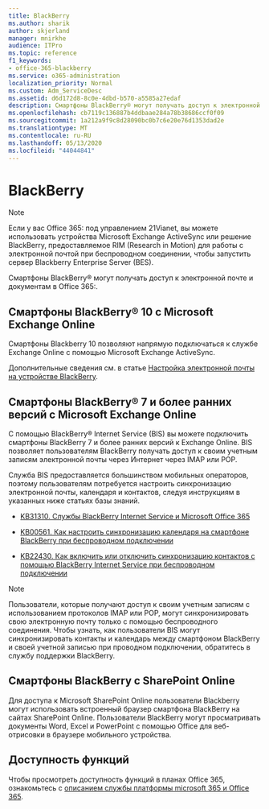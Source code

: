 ```yaml
---
title: BlackBerry
ms.author: sharik
author: skjerland
manager: mnirkhe
audience: ITPro
ms.topic: reference
f1_keywords:
- office-365-blackberry
ms.service: o365-administration
localization_priority: Normal
ms.custom: Adm_ServiceDesc
ms.assetid: d6d172d8-8c0e-4dbd-b570-a5585a27edaf
description: Смартфоны BlackBerry® могут получать доступ к электронной почте и документам в Office 365:.
ms.openlocfilehash: cb7119c136887b4ddbaae284a78b38686ccf0f09
ms.sourcegitcommit: 1a212a9f9c8d28090bc0b7c6e20e76d1353dad2e
ms.translationtype: MT
ms.contentlocale: ru-RU
ms.lasthandoff: 05/13/2020
ms.locfileid: "44044841"
---
```

# <a name="blackberry"></a>BlackBerry

> [!NOTE]
> Если у вас Office 365: под управлением 21Vianet, вы можете использовать устройства Microsoft Exchange ActiveSync или решение BlackBerry, предоставляемое RIM (Research in Motion) для работы с электронной почтой при беспроводном соединении, чтобы запустить сервер Blackberry Enterprise Server (BES). 
  
Смартфоны BlackBerry® могут получать доступ к электронной почте и документам в Office 365:.
  
## <a name="blackberry-10-smartphones-with-microsoft-exchange-online"></a>Смартфоны BlackBerry® 10 с Microsoft Exchange Online

Смартфоны Blackberry 10 позволяют напрямую подключаться к службе Exchange Online с помощью Microsoft Exchange ActiveSync.
  
Дополнительные сведения см. в статье [Настройка электронной почты на устройстве BlackBerry](https://go.microsoft.com/fwlink/?linkid=863394).
  
## <a name="blackberry-7-and-earlier-smartphones-with-microsoft-exchange-online"></a>Смартфоны BlackBerry® 7 и более ранних версий с Microsoft Exchange Online

С помощью BlackBerry® Internet Service (BIS) вы можете подключить смартфоны BlackBerry 7 и более ранних версий к Exchange Online. BIS позволяет пользователям BlackBerry получать доступ к своим учетным записям электронной почты через Интернет через IMAP или POP.
  
Служба BIS предоставляется большинством мобильных операторов, поэтому пользователям потребуется настроить синхронизацию электронной почты, календаря и контактов, следуя инструкциям в указанных ниже статьях базы знаний.
  
- [KB31310. Службы BlackBerry Internet Service и Microsoft Office 365](https://go.microsoft.com/fwlink/?LinkID=826158&amp;clcid=0x409)
    
- [KB00561. Как настроить синхронизацию календаря на смартфоне BlackBerry при беспроводном подключении](https://go.microsoft.com/fwlink/?LinkID=826160&amp;clcid=0x409)
    
- [KB22430. Как включить или отключить синхронизацию контактов с помощью BlackBerry Internet Service при беспроводном подключении](https://go.microsoft.com/fwlink/?LinkID=826161&amp;clcid=0x409)
    
> [!NOTE]
> Пользователи, которые получают доступ к своим учетным записям с использованием протоколов IMAP или POP, могут синхронизировать свою электронную почту только с помощью беспроводного соединения. Чтобы узнать, как пользователи BIS могут синхронизировать контакты и календарь между смартфоном BlackBerry и своей учетной записью при проводном подключении, обратитесь в службу поддержки BlackBerry. 
  
## <a name="blackberry-smartphones-with-sharepoint-online"></a>Смартфоны BlackBerry с SharePoint Online

Для доступа к Microsoft SharePoint Online пользователи Blackberry могут использовать встроенный браузер смартфона BlackBerry на сайтах SharePoint Online. Пользователи BlackBerry могут просматривать документы Word, Excel и PowerPoint с помощью Office для веб-отрисовки в браузере мобильного устройства.
  
## <a name="feature-availability"></a>Доступность функций

Чтобы просмотреть доступность функций в планах Office 365, ознакомьтесь с [описанием службы платформы microsoft 365 и Office 365](office-365-platform-service-description.md).
  